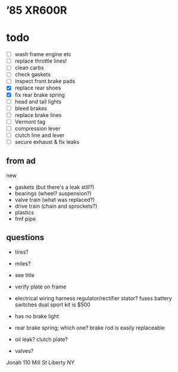 # ’85 XR600R


# todo

- [ ] wash frame engine etc
- [ ] replace throttle lines!
- [ ] clean carbs
- [ ] check gaskets
- [ ] inspect front brake pads
- [x] replace rear shoes
- [x] fix rear brake spring
- [ ] head and tail lights
- [ ] bleed brakes
- [ ] replace brake lines
- [ ] Vermont tag
- [ ] compression lever
- [ ] clutch line and lever
- [ ] secure exhaust & fix leaks

## from ad

new

- gaskets (but there's a leak still?)
- bearings (wheel? suspension?)
- valve train (what was replaced?)
- drive train (chain and sprockets?)
- plastics
- fmf pipe


## questions

- tires?
- miles?
- see title
- verify plate on frame

- electrical
wiring harness
regulator/rectifier
stator?
fuses
battery
switches
dual sport kit is $500

- has no brake light
- rear brake spring; which one? brake rod is easily replaceable
- oil leak? clutch plate?
- valves?

Jonah
110 Mill St Liberty NY
